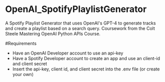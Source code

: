 # OpenAI_SpotifyPlaylistGenerator
A Spotify Playlist Generator that uses OpenAI's GPT-4 to generate tracks and create a playlist based on a search query. Coursework from the Colt Steele Mastering OpenAI Python APIs Course. 

#Requirements 
- Have an OpenAI Developer account to use an api-key
- Have a Spotify Developer account to create an app and use an client-id and client secret
- Insert the api-key, client id, and client secret into the .env file (or create your own)

